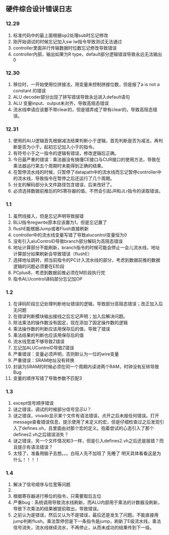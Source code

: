 ## 硬件综合设计错误日志



### 12.29

1. 标准代码中的最上面根据op2处理sub时忘记修改
2. 刚开始调试的时候忘记加入sw lw指令导致测试无法通过
3. controller里面并行传输数据时位数忘记修改导致错误
4. controller内部，输出如果为R type，default部分逻辑错误导致永远无法输出0



### 12.30

1. 移位时，一开始使用位拼接法，用变量来控制拼接位数，但是报了a is not a constant 的错误
2. ALU decoder部分出现了拼写错误导致永远进入default语句
3. ALU 变量input、output未对齐，导致高阻态错误
4. 流水线申请应该要不带clear的，但是错弄成了带有clear的，导致高阻态错误。



### 12.31

1. 使用的ALU逻辑首先根据减法结果判断小于逻辑，首先判断是否为减法，再判断是否为小于。起初忘记加入小于的指令。
2. 有符号小于之一指令的逻辑有错误，修改逻辑后正确。
3. 今日最严重的错误：乘法器没有搞懂CE接口与CUR接口的使用方法，导致在乘法器运行第五个周期时未能得到正确的结果。
4. 在暂停流水线的时候，只暂停了datapath中的流水线而忘记暂停controller中的流水线，导致指令在暂停之后还运行了几个周期。
5. 分支的解码部分头文件路径包含错误，后来改好了。
6. 必须选择数据前推后的RS寄存器的值，不然会引起JR和JLr指令的读取错误。



### 1.1

1. 虽然线接入，但是忘记声明导致报错
2. BLU指令regwrite原本应该置为1，但是忘记置了
3. flushE能根据Jump或者Flush直接刷新
4. controller中的流水线变量写错了导致alucontrol变量恒为0
5. 没有引入aluControlD导致branch部分解码为高阻态错误
6. 地址计算部分不能刷新，branch指令的时候可能会停止一会儿流水线，地址计算部分如果刷新会导致错误（flushE）
7. 选择地址跳转，把当前指令的PC计入流水线的部分，考虑到数据前推的数据逻辑的问题必须要在E阶段
8. PCplus8，考虑到数据前推必须在M阶段执行完
9. 指令ALUcontrol译码部分忘记加OP



### 1.2

1. 在译码阶段忘记处理判断地址错误的逻辑，导致部分高阻态错误；改正加入后无问题
2. 在错误判断模块输出接线之后忘记声明；加入后解决问题。
3. 除法乘法的操作数没有固定，现在添加了固定操作数的逻辑
4. 乘法操作数的判断应该用保存后的值，导致了错误
5. 乘法结果的判断也应该用保存后的值
6. 流水线宽度不够导致Z错误
7. 忘记加ALUControlD导致Z错误
8. 严重错误：变量必须声明，否则默认为一位的wire变量
9. 严重错误：SRAM地址没有转换
10. 封装为SRAM的时候必须在同一个周期内读进两个RAM，时钟没有反转导致Bug
11. 变量的顺序写错了导致参数不匹配3





### 1.3

1. except信号顺序错误
2. 谜之错误，调试的时候部分信号显示U？
3. 谜之错误，vivado显示某个文件有语法错误，点开之后未报任何错误。打开message查看错误信息，提示使用了未定义的宏，但是仔细检查过之后发现引入了defines.vh，且里面由对那个宏的定义。抱着尝试的心态引入了那个defines2.vh之后错误消失？
4. 谜之错误，另一个文件情况和3一样，但是引入defines2.vh之后还是报错？而且提示有语法错误？
5. 太怪了，准备用脑子去想。。。白班人先不加班了 先睡了 明天具体看看这是为什么！！！！



### 1.4

1. 解决了信号顺序与位宽等问题
2. 
3. 根据寄存器进行移位的指令，只需要取后五位
4. 严重bug：系统调用导致流水线刷新，而ALU内部用于乘法的计数器没刷新，导致下次乘法的结果被提前取出，导致错误。
5. 之前认为是错误，然后又认为不是错误，最后还是发生了问题。不能直接用jump判断flush。乘法暂停但是下一条指令是jump，刷新了E级流水线，乘法信号消失，流水线继续流水，不再停止，从而未成功的结果传到下一级。